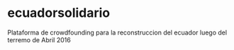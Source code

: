 # ecuadorsolidario
Plataforma de crowdfounding para la reconstruccion del ecuador luego del terremo de Abril 2016
